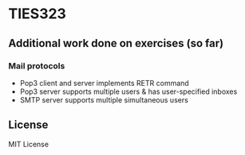 # TIES323 

## Additional work done on exercises (so far)

### Mail protocols
- Pop3 client and server implements RETR command
- Pop3 server supports multiple users & has user-specified inboxes
- SMTP server supports multiple simultaneous users

## License

MIT License
